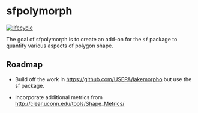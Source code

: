 <!-- README.md is generated from README.Rmd. Please edit that file -->
sfpolymorph
===========

[![lifecycle](https://img.shields.io/badge/lifecycle-experimental-orange.svg)](https://www.tidyverse.org/lifecycle/#experimental)

The goal of sfpolymorph is to create an add-on for the `sf` package to quantify various aspects of polygon shape.

Roadmap
-------

-   Build off the work in <https://github.com/USEPA/lakemorpho> but use the sf package.

-   Incorporate additional metrics from <http://clear.uconn.edu/tools/Shape_Metrics/>
